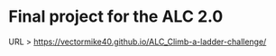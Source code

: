 # Final project for the ALC 2.0 

URL > https://vectormike40.github.io/ALC_Climb-a-ladder-challenge/
